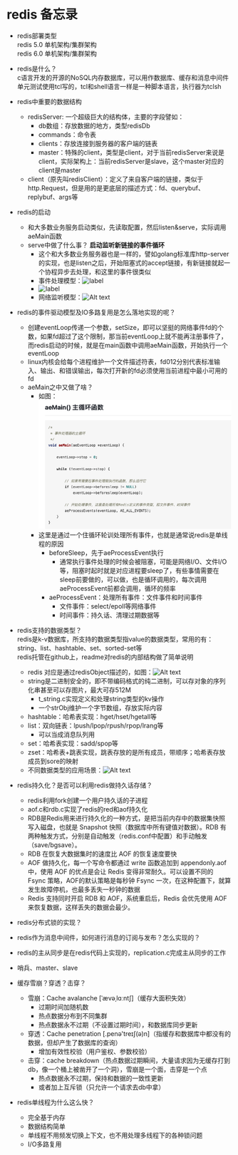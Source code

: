 # redis 备忘录

- redis部署类型</br>
redis 5.0 单机架构/集群架构</br>
redis 6.0 单机架构/集群架构</br>

- redis是什么？</br>
c语言开发的开源的NoSQL内存数据库，可以用作数据库、缓存和消息中间件</br>
单元测试使用tcl写的，tcl和shell语言一样是一种脚本语言，执行器为tclsh</br>

- redis中重要的数据结构</br>
  - redisServer: 一个超级巨大的结构体，主要的字段譬如：
    - db数组：存放数据的地方，类型redisDb
    - commands：命令表
    - clients：存放连接到服务器的客户端的链表
    - master：特殊的client，类型是client，对于当前redisServer来说是client，实际架构上：当前redisServer是slave，这个master对应的client是master
  - client（原先叫redisClient）：定义了来自客户端的链接，类似于http.Request，但是用的是更底层的描述方式：fd、querybuf、replybuf、args等

- redis的启动</br>
  - 和大多数业务服务启动类似，先读取配置，然后listen&serve，实际调用aeMain函数
  - serve中做了什么事？ __启动监听新链接的事件循环__
    - 这个和大多数业务服务器也是一样的，譬如golang标准库http-server的实现，也是listen之后，开始阻塞式的accept链接，有新链接就起一个协程异步去处理，和这里的事件很类似
    - 事件处理模型：![label](https://p3-juejin.byteimg.com/tos-cn-i-k3u1fbpfcp/ac575eda69f24ed6b3ff44df6da4422d~tplv-k3u1fbpfcp-zoom-in-crop-mark%3A4536%3A0%3A0%3A0.image)
    - ![label](https://p3-juejin.byteimg.com/tos-cn-i-k3u1fbpfcp/fdbd35aa968f4407a609300c5f2e22f5~tplv-k3u1fbpfcp-zoom-in-crop-mark%3A4536%3A0%3A0%3A0.image)
    - 网络监听模型：![Alt text](https://cache.yisu.com/upload/information/20200622/120/19116.jpg)
- redis的事件驱动模型及IO多路复用是怎么落地实现的呢？</br>
  - 创建eventLoop传递一个参数，setSize，即可以坚挺的网络事件fd的个数，如果fd超过了这个限制，那当前eventLoop上就不能再注册事件了，而redis启动的时候，就是在main函数中调用aeMain函数，开始执行一个eventLoop</br>
  - linux内核会给每个进程维护一个文件描述符表，fd012分别代表标准输入、输出、和错误输出，每次打开新的fd必须使用当前进程中最小可用的fd
  - aeMain之中又做了啥？
    - 如图：![aeMain](资源/redis/aeMain.png)
    - 这里是通过一个住循环轮训处理所有事件，也就是通常说redis是单线程的原因
      - beforeSleep，先于aeProcessEvent执行
        - 通常执行事件处理的时候会被阻塞，可能是网络I/O、文件I/O等，阻塞时起时就是对应进程要sleep了，有些事情需要在sleep前要做的，可以做，也是循环调用的，每次调用aeProcessEvent前都会调用，循环的频率
      - aeProcessEvent：处理所有事件：文件事件和时间事件
        - 文件事件：select/epoll等网络事件
        - 时间事件：持久话、清理过期数据等
  
- redis支持的数据类型？</br>
redis是k-v数据库，所支持的数据类型指value的数据类型，常用的有：string、list、hashtable、set、sorted-set等</br>
redis托管在github上，readme对redis的内部结构做了简单说明</br>
  - redis 对应是通过redisObject描述的，如图：![Alt text](https://ask.qcloudimg.com/http-save/yehe-1552241/vu7ihnmfp6.jpeg?imageView2%2F2%2Fw%2F1620)
  - string是二进制安全的，即不带编码格式的纯二进制，可以存对象的序列化串甚至可以存图片，最大可存512M
    - t_string.c实现定义和处理string类型的kv操作
    - 一个strObj维护一个字节数组，存放实际内容
  - hashtable：哈希表实现：hget/hset/hgetall等
  - list：双向链表：lpush/lpop/rpush/rpop/lrang等
    - 可以当成消息队列用
  - set：哈希表实现：sadd/spop等
  - zset：哈希表+跳表实现，跳表存放的是所有成员，带顺序；哈希表存放成员到sore的映射
  - 不同数据类型的应用场景：![Alt text](https://ask.qcloudimg.com/http-save/yehe-1552241/gdqdvzmzvu.png?imageView2%2F2%2Fw%2F1620)

- redis持久化？是否可以利用redis做持久话存储？</br>
  - redis利用fork创建一个用户持久话的子进程
  - aof.c和rdb.c实现了redis的red和aof持久化
  - RDB是Redis用来进行持久化的一种方式，是把当前内存中的数据集快照写入磁盘，也就是 Snapshot 快照（数据库中所有键值对数据）。RDB 有两种触发方式，分别是自动触发（redis.conf中配置）和手动触发（save/bgsave）。
  - RDB 在恢复大数据集时的速度比 AOF 的恢复速度要快
  - AOF 做持久化，每一个写命令都通过 write 函数追加到 appendonly.aof 中，使用 AOF 的优点是会让 Redis 变得非常耐久。可以设置不同的 Fsync 策略，AOF的默认策略是每秒钟 Fsync 一次，在这种配置下，就算发生故障停机，也最多丢失一秒钟的数据
  - Redis 支持同时开启 RDB 和 AOF，系统重启后，Redis 会优先使用 AOF 来恢复数据，这样丢失的数据会最少。

- redis分布式锁的实现？</br>

- redis作为消息中间件，如何进行消息的订阅与发布？怎么实现的？</br>

- redis的主从同步是在redis代码上实现的，replication.c完成主从同步的工作</br>
- 哨兵、master、slave

- 缓存雪崩？穿透？击穿？
  - 雪崩：Cache avalanche [ˈævəˌlɑːntʃ]（缓存大面积失效）
    - 过期时间加随机数
    - 热点数据分布到不同集群
    - 热点数据永不过期（不设置过期时间），和数据库同步更新
  - 穿透：Cache penetration [.penə'treɪʃ(ə)n]（指缓存和数据库中都没有的数据，但却产生了数据库的查询）
    - 增加有效性校验（用户鉴权、参数校验）
  - 击穿：cache breakdown（热点数据过期瞬间，大量请求因为无缓存打到db，像一个桶上被凿开了一个洞），雪崩是一个面，击穿是一个点
    - 热点数据永不过期，保持和数据的一致性更新
    - 或者加上互斥锁（只允许一个请求去db中拿）

- redis单线程为什么这么快？
  - 完全基于内存
  - 数据结构简单
  - 单线程不用频发切换上下文，也不用处理多线程下的各种锁问题
  - I/O多路复用
